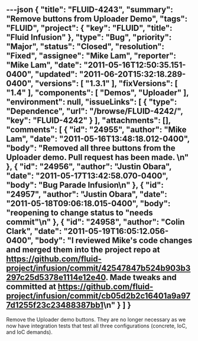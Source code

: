 ---json
{
  "title": "FLUID-4243",
  "summary": "Remove buttons from Uploader Demo",
  "tags": "FLUID",
  "project": {
    "key": "FLUID",
    "title": "Fluid Infusion"
  },
  "type": "Bug",
  "priority": "Major",
  "status": "Closed",
  "resolution": "Fixed",
  "assignee": "Mike Lam",
  "reporter": "Mike Lam",
  "date": "2011-05-16T12:50:35.151-0400",
  "updated": "2011-06-20T15:32:18.289-0400",
  "versions": [
    "1.3.1"
  ],
  "fixVersions": [
    "1.4"
  ],
  "components": [
    "Demos",
    "Uploader"
  ],
  "environment": null,
  "issueLinks": [
    {
      "type": "Dependence",
      "url": "/browse/FLUID-4242/",
      "key": "FLUID-4242"
    }
  ],
  "attachments": [],
  "comments": [
    {
      "id": "24955",
      "author": "Mike Lam",
      "date": "2011-05-16T13:48:18.012-0400",
      "body": "Removed all three buttons from the Uploader demo.  Pull request has been made.&#x20;\n"
    },
    {
      "id": "24956",
      "author": "Justin Obara",
      "date": "2011-05-17T13:42:58.070-0400",
      "body": "Bug Parade Infusion\n"
    },
    {
      "id": "24957",
      "author": "Justin Obara",
      "date": "2011-05-18T09:06:18.015-0400",
      "body": "reopening to change status to \"needs commit\"\n"
    },
    {
      "id": "24958",
      "author": "Colin Clark",
      "date": "2011-05-19T16:05:12.056-0400",
      "body": "I reviewed Mike's code changes and merged them into the project repo at <https://github.com/fluid-project/infusion/commit/42547847b524b903b3297c25d5378e1114e12e40>. Made tweaks and committed at <https://github.com/fluid-project/infusion/commit/cb05d2b2c16401a9a977d1255f23c23488387bb1>\n"
    }
  ]
}
---
Remove the Uploader demo buttons.   They are no longer necessary as we now have integration tests that test all three configurations (concrete, IoC, and IoC demands).

        